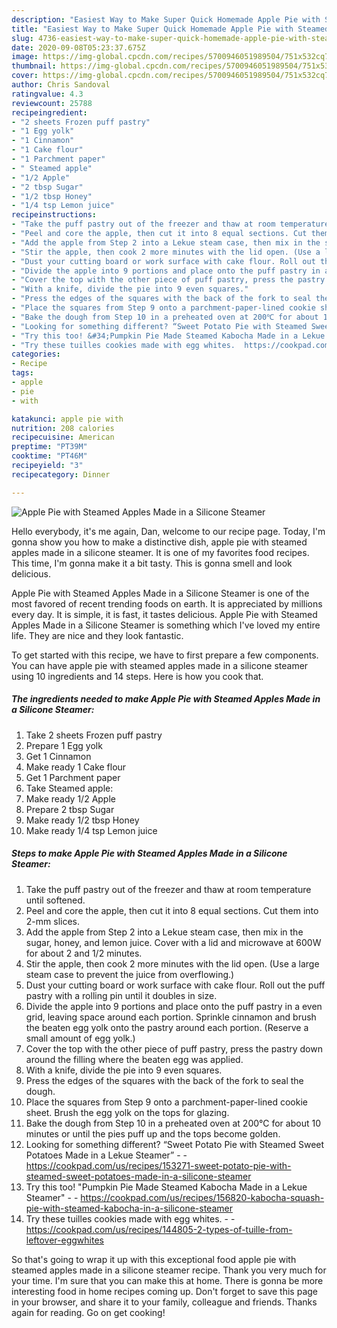 ```yaml
---
description: "Easiest Way to Make Super Quick Homemade Apple Pie with Steamed Apples Made in a Silicone Steamer"
title: "Easiest Way to Make Super Quick Homemade Apple Pie with Steamed Apples Made in a Silicone Steamer"
slug: 4736-easiest-way-to-make-super-quick-homemade-apple-pie-with-steamed-apples-made-in-a-silicone-steamer
date: 2020-09-08T05:23:37.675Z
image: https://img-global.cpcdn.com/recipes/5700946051989504/751x532cq70/apple-pie-with-steamed-apples-made-in-a-silicone-steamer-recipe-main-photo.jpg
thumbnail: https://img-global.cpcdn.com/recipes/5700946051989504/751x532cq70/apple-pie-with-steamed-apples-made-in-a-silicone-steamer-recipe-main-photo.jpg
cover: https://img-global.cpcdn.com/recipes/5700946051989504/751x532cq70/apple-pie-with-steamed-apples-made-in-a-silicone-steamer-recipe-main-photo.jpg
author: Chris Sandoval
ratingvalue: 4.3
reviewcount: 25788
recipeingredient:
- "2 sheets Frozen puff pastry"
- "1 Egg yolk"
- "1 Cinnamon"
- "1 Cake flour"
- "1 Parchment paper"
- " Steamed apple"
- "1/2 Apple"
- "2 tbsp Sugar"
- "1/2 tbsp Honey"
- "1/4 tsp Lemon juice"
recipeinstructions:
- "Take the puff pastry out of the freezer and thaw at room temperature until softened."
- "Peel and core the apple, then cut it into 8 equal sections. Cut them into 2-mm slices."
- "Add the apple from Step 2 into a Lekue steam case, then mix in the sugar, honey, and lemon juice. Cover with a lid and microwave at 600W for about 2 and 1/2 minutes."
- "Stir the apple, then cook 2 more minutes with the lid open. (Use a large steam case to prevent the juice from overflowing.)"
- "Dust your cutting board or work surface with cake flour. Roll out the puff pastry with a rolling pin until it doubles in size."
- "Divide the apple into 9 portions and place onto the puff pastry in a even grid, leaving space around each portion. Sprinkle cinnamon and brush the beaten egg yolk onto the pastry around each portion. (Reserve a small amount of egg yolk.)"
- "Cover the top with the other piece of puff pastry, press the pastry down around the filling where the beaten egg was applied."
- "With a knife, divide the pie into 9 even squares."
- "Press the edges of the squares with the back of the fork to seal the dough."
- "Place the squares from Step 9 onto a parchment-paper-lined cookie sheet. Brush the egg yolk on the tops for glazing."
- "Bake the dough from Step 10 in a preheated oven at 200℃ for about 10 minutes or until the pies puff up and the tops become golden."
- "Looking for something different? “Sweet Potato Pie with Steamed Sweet Potatoes Made in a Lekue Steamer”  https://cookpad.com/us/recipes/153271-sweet-potato-pie-with-steamed-sweet-potatoes-made-in-a-silicone-steamer"
- "Try this too! &#34;Pumpkin Pie Made Steamed Kabocha Made in a Lekue Steamer&#34;  https://cookpad.com/us/recipes/156820-kabocha-squash-pie-with-steamed-kabocha-in-a-silicone-steamer"
- "Try these tuilles cookies made with egg whites.  https://cookpad.com/us/recipes/144805-2-types-of-tuille-from-leftover-eggwhites"
categories:
- Recipe
tags:
- apple
- pie
- with

katakunci: apple pie with 
nutrition: 208 calories
recipecuisine: American
preptime: "PT39M"
cooktime: "PT46M"
recipeyield: "3"
recipecategory: Dinner

---
```



![Apple Pie with Steamed Apples Made in a Silicone Steamer](https://img-global.cpcdn.com/recipes/5700946051989504/751x532cq70/apple-pie-with-steamed-apples-made-in-a-silicone-steamer-recipe-main-photo.jpg)

Hello everybody, it's me again, Dan, welcome to our recipe page. Today, I'm gonna show you how to make a distinctive dish, apple pie with steamed apples made in a silicone steamer. It is one of my favorites food recipes. This time, I'm gonna make it a bit tasty. This is gonna smell and look delicious.

Apple Pie with Steamed Apples Made in a Silicone Steamer is one of the most favored of recent trending foods on earth. It is appreciated by millions every day. It is simple, it is fast, it tastes delicious. Apple Pie with Steamed Apples Made in a Silicone Steamer is something which I've loved my entire life. They are nice and they look fantastic.




To get started with this recipe, we have to first prepare a few components. You can have apple pie with steamed apples made in a silicone steamer using 10 ingredients and 14 steps. Here is how you cook that.

<!--inarticleads1-->

##### The ingredients needed to make Apple Pie with Steamed Apples Made in a Silicone Steamer:

1. Take 2 sheets Frozen puff pastry
1. Prepare 1 Egg yolk
1. Get 1 Cinnamon
1. Make ready 1 Cake flour
1. Get 1 Parchment paper
1. Take  Steamed apple:
1. Make ready 1/2 Apple
1. Prepare 2 tbsp Sugar
1. Make ready 1/2 tbsp Honey
1. Make ready 1/4 tsp Lemon juice




<!--inarticleads2-->

##### Steps to make Apple Pie with Steamed Apples Made in a Silicone Steamer:

1. Take the puff pastry out of the freezer and thaw at room temperature until softened.
1. Peel and core the apple, then cut it into 8 equal sections. Cut them into 2-mm slices.
1. Add the apple from Step 2 into a Lekue steam case, then mix in the sugar, honey, and lemon juice. Cover with a lid and microwave at 600W for about 2 and 1/2 minutes.
1. Stir the apple, then cook 2 more minutes with the lid open. (Use a large steam case to prevent the juice from overflowing.)
1. Dust your cutting board or work surface with cake flour. Roll out the puff pastry with a rolling pin until it doubles in size.
1. Divide the apple into 9 portions and place onto the puff pastry in a even grid, leaving space around each portion. Sprinkle cinnamon and brush the beaten egg yolk onto the pastry around each portion. (Reserve a small amount of egg yolk.)
1. Cover the top with the other piece of puff pastry, press the pastry down around the filling where the beaten egg was applied.
1. With a knife, divide the pie into 9 even squares.
1. Press the edges of the squares with the back of the fork to seal the dough.
1. Place the squares from Step 9 onto a parchment-paper-lined cookie sheet. Brush the egg yolk on the tops for glazing.
1. Bake the dough from Step 10 in a preheated oven at 200℃ for about 10 minutes or until the pies puff up and the tops become golden.
1. Looking for something different? “Sweet Potato Pie with Steamed Sweet Potatoes Made in a Lekue Steamer” -  - https://cookpad.com/us/recipes/153271-sweet-potato-pie-with-steamed-sweet-potatoes-made-in-a-silicone-steamer
1. Try this too! &#34;Pumpkin Pie Made Steamed Kabocha Made in a Lekue Steamer&#34; -  - https://cookpad.com/us/recipes/156820-kabocha-squash-pie-with-steamed-kabocha-in-a-silicone-steamer
1. Try these tuilles cookies made with egg whites. -  - https://cookpad.com/us/recipes/144805-2-types-of-tuille-from-leftover-eggwhites




So that's going to wrap it up with this exceptional food apple pie with steamed apples made in a silicone steamer recipe. Thank you very much for your time. I'm sure that you can make this at home. There is gonna be more interesting food in home recipes coming up. Don't forget to save this page in your browser, and share it to your family, colleague and friends. Thanks again for reading. Go on get cooking!
